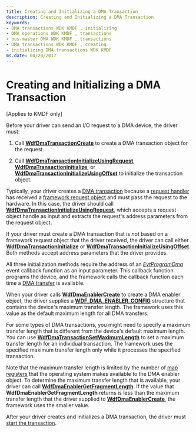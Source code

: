 ```yaml
---
title: Creating and Initializing a DMA Transaction
description: Creating and Initializing a DMA Transaction
keywords:
- DMA transactions WDK KMDF , initializing
- DMA operations WDK KMDF , transactions
- bus-master DMA WDK KMDF , transactions
- DMA transactions WDK KMDF , creating
- initializing DMA transactions WDK KMDF
ms.date: 04/20/2017
---
```


# Creating and Initializing a DMA Transaction


\[Applies to KMDF only\]




Before your driver can send an I/O request to a DMA device, the driver must:

1.  Call [**WdfDmaTransactionCreate**](/windows-hardware/drivers/ddi/wdfdmatransaction/nf-wdfdmatransaction-wdfdmatransactioncreate) to create a DMA transaction object for the request.

2.  Call [**WdfDmaTransactionInitializeUsingRequest**](/windows-hardware/drivers/ddi/wdfdmatransaction/nf-wdfdmatransaction-wdfdmatransactioninitializeusingrequest), [**WdfDmaTransactionInitialize**](/windows-hardware/drivers/ddi/wdfdmatransaction/nf-wdfdmatransaction-wdfdmatransactioninitialize), or [**WdfDmaTransactionInitializeUsingOffset**](/windows-hardware/drivers/ddi/wdfdmatransaction/nf-wdfdmatransaction-wdfdmatransactioninitializeusingoffset) to initialize the transaction object.

Typically, your driver creates a [DMA transaction](dma-transactions-and-dma-transfers.md) because a [request handler](request-handlers.md) has received a [framework request object](/windows-hardware/drivers/wdf/creating-framework-request-objects) and must pass the request to the hardware. In this case, the driver should call [**WdfDmaTransactionInitializeUsingRequest**](/windows-hardware/drivers/ddi/wdfdmatransaction/nf-wdfdmatransaction-wdfdmatransactioninitializeusingrequest), which accepts a request object handle as input and extracts the request's address parameters from the request object.

If your driver must create a DMA transaction that is *not* based on a framework request object that the driver received, the driver can call either [**WdfDmaTransactionInitialize**](/windows-hardware/drivers/ddi/wdfdmatransaction/nf-wdfdmatransaction-wdfdmatransactioninitialize) or [**WdfDmaTransactionInitializeUsingOffset**](/windows-hardware/drivers/ddi/wdfdmatransaction/nf-wdfdmatransaction-wdfdmatransactioninitializeusingoffset). Both methods accept address parameters that the driver provides.

All three initialization methods require the address of an [*EvtProgramDma*](/windows-hardware/drivers/ddi/wdfdmatransaction/nc-wdfdmatransaction-evt_wdf_program_dma) event callback function as an input parameter. This callback function programs the device, and the framework calls the callback function each time a [DMA transfer](dma-transactions-and-dma-transfers.md) is available.

When your driver calls [**WdfDmaEnablerCreate**](/windows-hardware/drivers/ddi/wdfdmaenabler/nf-wdfdmaenabler-wdfdmaenablercreate) to create a DMA enabler object, the driver supplies a [**WDF\_DMA\_ENABLER\_CONFIG**](/windows-hardware/drivers/ddi/wdfdmaenabler/ns-wdfdmaenabler-_wdf_dma_enabler_config) structure that contains the device's maximum transfer length. The framework uses this value as the default maximum length for all DMA transfers.

For some types of DMA transactions, you might need to specify a maximum transfer length that is different from the device's default maximum length. You can use [**WdfDmaTransactionSetMaximumLength**](/windows-hardware/drivers/ddi/wdfdmatransaction/nf-wdfdmatransaction-wdfdmatransactionsetmaximumlength) to set a maximum transfer length for an individual transaction. The framework uses the specified maximum transfer length only while it processes the specified transaction.

Note that the maximum transfer length is limited by the number of [map registers](../kernel/map-registers.md) that the operating system makes available to the DMA enabler object. To determine the maximum transfer length that is available, your driver can call [**WdfDmaEnablerGetFragmentLength**](/windows-hardware/drivers/ddi/wdfdmaenabler/nf-wdfdmaenabler-wdfdmaenablergetfragmentlength). If the value that **WdfDmaEnablerGetFragmentLength** returns is less than the maximum transfer length that the driver supplied to [**WdfDmaEnablerCreate**](/windows-hardware/drivers/ddi/wdfdmaenabler/nf-wdfdmaenabler-wdfdmaenablercreate), the framework uses the smaller value.

After your driver creates and initializes a DMA transaction, the driver must [start the transaction](starting-a-dma-transaction.md).

